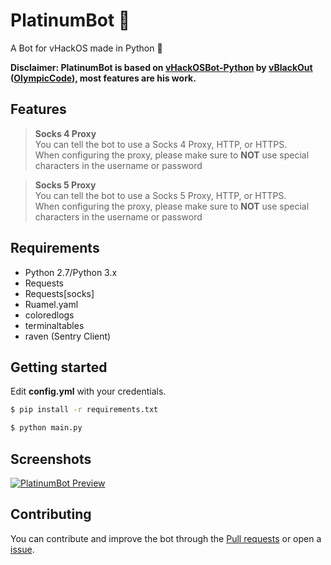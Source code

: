 # PlatinumBot 🤖

A Bot for vHackOS made in Python 🐍

**Disclaimer: PlatinumBot is based on [vHackOSBot-Python](https://github.com/OlympicCode/vHackOSBot-Python) by [vBlackOut](https://github.com/vblackout) ([OlympicCode](https://olympiccode.net)), most features are his work.**

## Features

> **Socks 4 Proxy**  
You can tell the bot to use a Socks 4 Proxy, HTTP, or HTTPS.  
When configuring the proxy, please make sure to **NOT** use special characters in the username or password

> **Socks 5 Proxy**  
You can tell the bot to use a Socks 5 Proxy, HTTP, or HTTPS.  
When configuring the proxy, please make sure to **NOT** use special characters in the username or password


## Requirements

* Python 2.7/Python 3.x
* Requests
* Requests[socks]
* Ruamel.yaml
* coloredlogs
* terminaltables
* raven (Sentry Client)

## Getting started

Edit **config.yml** with your credentials.
```bash
$ pip install -r requirements.txt

$ python main.py
```
## Screenshots

[![PlatinumBot Preview](http://dl.atvg-studios.at/_images_png/PlatinumBot-preview.png)](https://gitlab.atvg-studios.at/root/PlatinumBot)

## Contributing

You can contribute and improve the bot through the [Pull requests](https://gitlab.atvg-studios.at/root/PlatinumBot/merge_requests/new) or open a [issue](https://gitlab.atvg-studios.at/root/PlatinumBot/issues/new).
